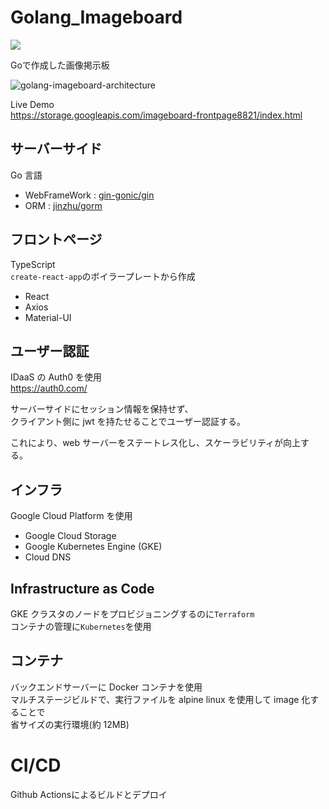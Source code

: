 # Golang_Imageboard
![](https://github.com/harumaxy/golang_imageboard/workflows/Docker%20Image%20CI/badge.svg)

Goで作成した画像掲示板

![golang-imageboard-architecture](https://user-images.githubusercontent.com/15980686/73503873-cc8a4280-4410-11ea-83a4-a0a807ad5f25.png)


Live Demo<br>
https://storage.googleapis.com/imageboard-frontpage8821/index.html

## サーバーサイド

Go 言語

- WebFrameWork : [gin-gonic/gin](https://github.com/gin-gonic/gin)
- ORM : [jinzhu/gorm](https://github.com/jinzhu/gorm)

## フロントページ

TypeScript<br>
`create-react-app`のボイラープレートから作成

- React
- Axios
- Material-UI

## ユーザー認証

IDaaS の Auth0 を使用<br>
https://auth0.com/

サーバーサイドにセッション情報を保持せず、<br>
クライアント側に jwt を持たせることでユーザー認証する。

これにより、web サーバーをステートレス化し、スケーラビリティが向上する。

## インフラ

Google Cloud Platform を使用

- Google Cloud Storage
- Google Kubernetes Engine (GKE)
- Cloud DNS

## Infrastructure as Code

GKE クラスタのノードをプロビジョニングするのに`Terraform`<br>
コンテナの管理に`Kubernetes`を使用

## コンテナ

バックエンドサーバーに Docker コンテナを使用<br>
マルチステージビルドで、実行ファイルを alpine linux を使用して image 化することで<br>
省サイズの実行環境(約 12MB)

# CI/CD
Github Actionsによるビルドとデプロイ


